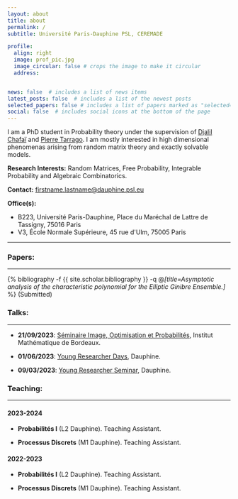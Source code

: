 ```yaml
---
layout: about
title: about
permalink: /
subtitle: Université Paris-Dauphine PSL, CEREMADE

profile:
  align: right
  image: prof_pic.jpg
  image_circular: false # crops the image to make it circular
  address: 


news: false  # includes a list of news items
latest_posts: false  # includes a list of the newest posts
selected_papers: false # includes a list of papers marked as "selected={true}"
social: false  # includes social icons at the bottom of the page
---
```


I am a PhD student in Probability theory under the supervision of [Djalil Chafaï](https://djalil.chafai.net/wiki/) and [Pierre Tarrago](http://tarrago.perso.math.cnrs.fr). I am mostly interested in high dimensional phenomenas arising from random matrix theory and exactly solvable models. 

**Research Interests:** Random Matrices, Free Probability, Integrable Probability and Algebraic Combinatorics.

**Contact:** firstname.lastname@dauphine.psl.eu

**Office(s):** 
- B223, Université Paris-Dauphine, Place du Maréchal de Lattre de Tassigny, 75016 Paris
- V3, École Normale Supérieure, 45 rue d'Ulm, 75005 Paris

---

### Papers:
---

  {% bibliography -f {{ site.scholar.bibliography }} -q @*[title=Asymptotic analysis of the characteristic polynomial for the Elliptic Ginibre Ensemble.]* %}
(Submitted)


### Talks:
---

- **21/09/2023**: [Séminaire Image, Optimisation et Probabilités](https://www.math.u-bordeaux.fr/imb/seminaire-images-optimisation-et-probabilites), Institut Mathématique de Bordeaux. 

- **01/06/2023**: [Young Researcher Days](https://young-researcher-days.github.io/presentations/), Dauphine.

- **09/03/2023**: [Young Researcher Seminar](https://www.ceremade.dauphine.fr/en/seminars/young-researcher-seminar.html), Dauphine.



### Teaching: 
---

#### 2023-2024

- **Probabilités I** (L2 Dauphine). Teaching Assistant.

- **Processus Discrets** (M1 Dauphine). Teaching Assistant. 

#### 2022-2023

- **Probabilités I** (L2 Dauphine). Teaching Assistant.

- **Processus Discrets** (M1 Dauphine). Teaching Assistant. 



